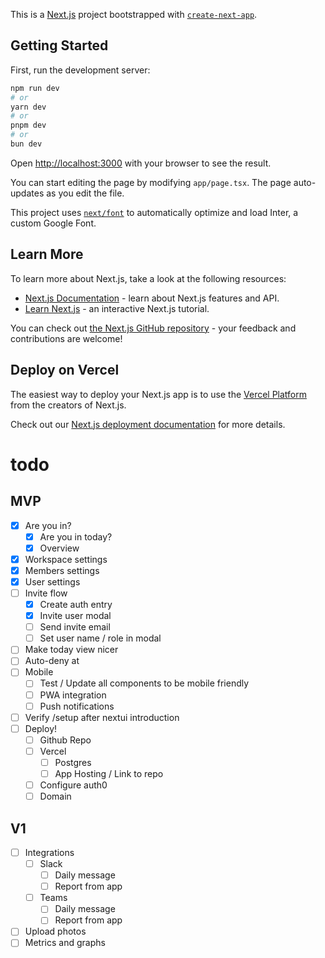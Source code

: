 This is a [Next.js](https://nextjs.org/) project bootstrapped with [`create-next-app`](https://github.com/vercel/next.js/tree/canary/packages/create-next-app).

## Getting Started

First, run the development server:

```bash
npm run dev
# or
yarn dev
# or
pnpm dev
# or
bun dev
```

Open [http://localhost:3000](http://localhost:3000) with your browser to see the result.

You can start editing the page by modifying `app/page.tsx`. The page auto-updates as you edit the file.

This project uses [`next/font`](https://nextjs.org/docs/basic-features/font-optimization) to automatically optimize and load Inter, a custom Google Font.

## Learn More

To learn more about Next.js, take a look at the following resources:

- [Next.js Documentation](https://nextjs.org/docs) - learn about Next.js features and API.
- [Learn Next.js](https://nextjs.org/learn) - an interactive Next.js tutorial.

You can check out [the Next.js GitHub repository](https://github.com/vercel/next.js/) - your feedback and contributions are welcome!

## Deploy on Vercel

The easiest way to deploy your Next.js app is to use the [Vercel Platform](https://vercel.com/new?utm_medium=default-template&filter=next.js&utm_source=create-next-app&utm_campaign=create-next-app-readme) from the creators of Next.js.

Check out our [Next.js deployment documentation](https://nextjs.org/docs/deployment) for more details.

# todo

## MVP

- [x] Are you in?
  - [x] Are you in today?
  - [x] Overview
- [x] Workspace settings
- [x] Members settings
- [x] User settings
- [ ] Invite flow
  - [x] Create auth entry
  - [x] Invite user modal
  - [ ] Send invite email
  - [ ] Set user name / role in modal
- [ ] Make today view nicer
- [ ] Auto-deny at
- [ ] Mobile
  - [ ] Test / Update all components to be mobile friendly
  - [ ] PWA integration
  - [ ] Push notifications
- [ ] Verify /setup after nextui introduction
- [ ] Deploy!
  - [ ] Github Repo
  - [ ] Vercel
    - [ ] Postgres
    - [ ] App Hosting / Link to repo
  - [ ] Configure auth0
  - [ ] Domain

## V1

- [ ] Integrations
  - [ ] Slack
    - [ ] Daily message
    - [ ] Report from app
  - [ ] Teams
    - [ ] Daily message
    - [ ] Report from app
- [ ] Upload photos
- [ ] Metrics and graphs
